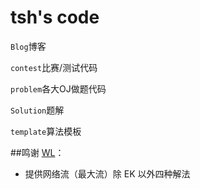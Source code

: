 # tsh's code

```Blog```博客

```contest```比赛/测试代码

```problem```各大OJ做题代码

```Solution```题解

```template```算法模板


##鸣谢
[WL](https://www.luogu.com.cn/user/851495)：
- 提供网络流（最大流）除 EK 以外四种解法
